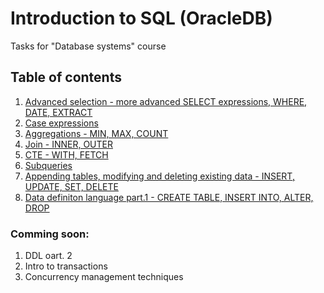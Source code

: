 # Introduction to SQL (OracleDB)
Tasks for "Database systems" course

## Table of contents
1. [Advanced selection - more advanced SELECT expressions, WHERE, DATE, EXTRACT](https://github.com/jedrzejkopiszka/Introduction_to_SQL/blob/main/advanced_selection.sql)
1. [Case expressions](https://github.com/jedrzejkopiszka/Introduction_to_SQL/blob/main/case_expression.sql)
1. [Aggregations - MIN, MAX, COUNT](https://github.com/jedrzejkopiszka/Introduction_to_SQL/blob/main/aggregations.sql)
1. [Join - INNER, OUTER](https://github.com/jedrzejkopiszka/Introduction_to_SQL/blob/main/join.sql)
1. [CTE - WITH, FETCH](https://github.com/jedrzejkopiszka/Introduction_to_SQL/blob/main/cte.sql)
1. [Subqueries](https://github.com/jedrzejkopiszka/Introduction_to_SQL/blob/main/subqueries.sql)
1. [Appending tables, modifying and deleting existing data - INSERT, UPDATE, SET, DELETE](https://github.com/jedrzejkopiszka/Introduction_to_SQL/blob/main/new_data.sql)
1. [Data definiton language part.1 - CREATE TABLE, INSERT INTO, ALTER, DROP](https://github.com/jedrzejkopiszka/Introduction_to_SQL/blob/main/ddl_1.sql)

### Comming soon:
1. DDL oart. 2
1. Intro to transactions
1. Concurrency management techniques

